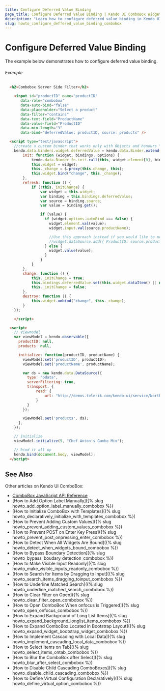 ```yaml
---
title: Configure Deferred Value Binding
page_title: Configure Deferred Value Binding | Kendo UI ComboBox Widget
description: "Learn how to configure deferred value binding in Kendo UI ComboBox."
slug: howto_configure_deffered_value_binding_combobox
---
```


# Configure Deferred Value Binding

The example below demonstrates how to configure deferred value binding.

###### Example

```html
  <h2>Combobox Server Side Filter</h2>

	<input id="productID" name="productID"
       data-role="combobox"
       data-auto-bind="false"
       data-placeholder="Select a product"
       data-filter="contains"
       data-text-field="ProductName"
       data-value-field="ProductID"
       data-min-length="3"
       data-bind="deferredValue: productID, source: products" />

  <script type="text/javascript">
    //create a custom binder that works only with Objects and honours "autoBind:false" state
    kendo.data.binders.widget.deferredValue = kendo.data.Binder.extend({
        init: function (widget, bindings, options) {
            kendo.data.Binder.fn.init.call(this, widget.element[0], bindings, options);
            this.widget = widget;
            this._change = $.proxy(this.change, this);
            this.widget.bind("change", this._change);
        },
        refresh: function () {
            if (!this._initChange) {
                var widget = this.widget;
                var binding = this.bindings.deferredValue;
                var source = binding.source;
                var value = binding.get();

                if (value) {
                  if (widget.options.autoBind === false) {
                    widget.element.val(value);
                    widget.input.val(source.productName);

                    //Use this approach instead if you would like to not make request to server on OPEN
                    //widget.dataSource.add({ ProductID: source.productID, ProductName: source.productName });
                  } else {
                  	widget.value(value);
                  }
                }
            }
        },
        change: function () {
            this._initChange = true;
            this.bindings.deferredValue.set(this.widget.dataItem() || null);
            this._initChange = false;
        },
        destroy: function () {
            this.widget.unbind("change", this._change);
        }
    });

	</script>

  <script>
    // Viewmodel
    var viewModel = kendo.observable({
      productID: null,
      products: null,

      initialize: function(productID, productName) {
        viewModel.set('productID', productID);
        viewModel.set('productName', productName);

        var ds = new kendo.data.DataSource({
          type: "odata",
          serverFiltering: true,
          transport: {
              read: {
                  url: "http://demos.telerik.com/kendo-ui/service/Northwind.svc/Products",
              }
          }
        });

        viewModel.set('products', ds);
      },
    });

    // Initialize
    viewModel.initialize(5, "Chef Anton's Gumbo Mix");

    // bind it all up
    kendo.bind(document.body, viewModel);
  </script>
```

## See Also

Other articles on Kendo UI ComboBox:

* [ComboBox JavaScript API Reference](/api/javascript/ui/combobox)
* [How to Add Option Label Manually]({% slug howto_add_option_label_manually_combobox %})
* [How to Initialize ComboBox with Templates]({% slug howto_declaratively_initialize_with_templates_combobox %})
* [How to Prevent Adding Custom Values]({% slug howto_prevent_adding_custom_values_combobox %})
* [How to Prevent POST on Enter Key Press]({% slug howto_prevent_post_onpressing_enter_combobox %})
* [How to Detect When All Widgets Are Bound]({% slug howto_detect_when_widgets_bound_combobox %})
* [How to Bypass Boundary Detection]({% slug howto_bypass_boudary_detection_combobox %})
* [How to Make Visible Input Readonly]({% slug howto_make_visible_inputs_readonly_combobox %})
* [How to Search for Items by Dragging to Input]({% slug howto_search_items_dragging_toinput_combobox %})
* [How to Underline Matched Search]({% slug howto_underline_matched_search_combobox %})
* [How to Clear Filter on Open]({% slug howto_clear_filter_open_combobox %})
* [How to Open ComboBox When onfocus is Triggered]({% slug howto_open_onfocus_combobox %})
* [How to Expand Background of Long List Items]({% slug howto_expand_background_longlist_items_combobox %})
* [How to Expand ComboBox Located in Bootstrap Layout]({% slug howto_expand_widget_bootstrap_widget_combobox %})
* [How to Implement Cascading with Local Data]({% slug howto_implement_cascading_local_data_combobox %})
* [How to Select Items on Tab]({% slug howto_select_items_ontab_combobox %})
* [How to Blur the ComboBox after Select]({% slug howto_blur_after_select_combobox %})
* [How to Disable Child Cascading ComboBoxes]({% slug howto_disable_child_cascading_combobox %})
* [How to Define Virtual Configuration Declaratively]({% slug howto_define_virtual_option_combobox %})
